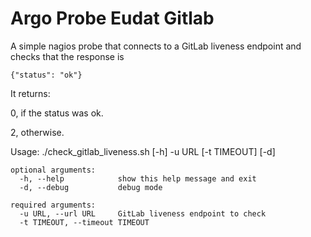 # Argo Probe Eudat Gitlab


A simple nagios probe that connects to a GitLab liveness endpoint and checks that the response is

```
{"status": "ok"}
```

It returns:

0, if the status was ok.

2, otherwise.

Usage: ./check_gitlab_liveness.sh [-h] -u URL [-t TIMEOUT] [-d]

```
optional arguments:
  -h, --help            show this help message and exit
  -d, --debug           debug mode
```
```
required arguments:
  -u URL, --url URL     GitLab liveness endpoint to check
  -t TIMEOUT, --timeout TIMEOUT
```

